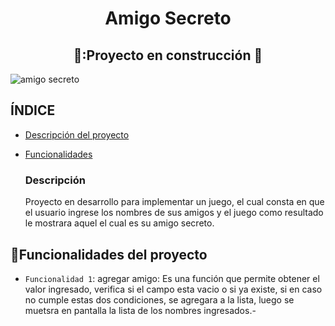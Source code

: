 <h1 align ="center"> Amigo Secreto</h1>

<h2 align ="center">
🚧:Proyecto en construcción 🚧
</h2>

![amigo secreto](https://github.com/user-attachments/assets/5959ddd9-bc44-4da8-b0dd-99f6e40bcdf9)

## ÍNDICE
* [Descripción del proyecto](#descripción-del-proyecto)
* [Funcionalidades](#funcionalidades)

  <h3 align ="left"> Descripción </h3>
  Proyecto en desarrollo para implementar un juego, el cual consta en que el usuario ingrese los nombres de sus amigos y el juego como resultado le mostrara aquel el cual es su amigo secreto.

## :hammer:Funcionalidades del proyecto
- ` Funcionalidad 1 `: agregar amigo: Es una función que permite obtener el valor ingresado, verifica si el campo esta vacio o si ya existe, si en caso no cumple estas dos condiciones, se agregara a la lista, luego se muetsra en pantalla la lista de los nombres ingresados.-
